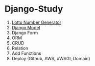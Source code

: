 # Django-Study

1. [Lotto Number Generator](https://github.com/HakeoungLee/Django-Study/tree/default/1.%20Lotto%20Number%20Generator)
2. [Django Model](https://github.com/HakeoungLee/Django-Study/tree/main/2.%20Django%20Model/first-django)
3. Django Form
4. ORM
5. CRUD
6. Relation
7. Add Functions
8. Deploy (Github, AWS, uWSGI, Domain)
